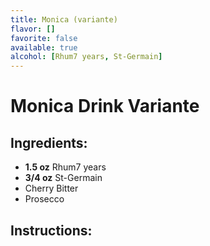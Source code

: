 ```yaml
---
title: Monica (variante)
flavor: []
favorite: false
available: true
alcohol: [Rhum7 years, St-Germain]
---
```

# Monica Drink Variante

## Ingredients:
- **1.5 oz** Rhum7 years
- **3/4 oz** St-Germain
- Cherry Bitter
- Prosecco

## Instructions:




